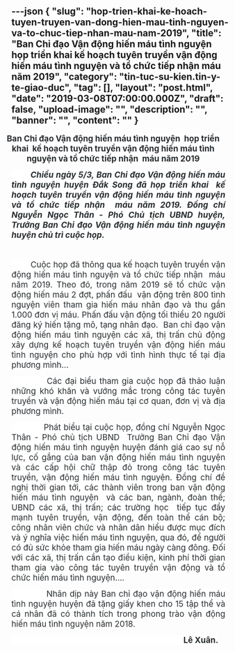 ---json
{
    "slug": "hop-trien-khai-ke-hoach-tuyen-truyen-van-dong-hien-mau-tinh-nguyen-va-to-chuc-tiep-nhan-mau-nam-2019",
    "title": "Ban Chỉ đạo Vận động hiến máu tình nguyện  họp triển khai  kế hoạch tuyên truyền vận động hiến máu tình nguyện và tổ chức tiếp nhận  máu năm 2019",
    "category": "tin-tuc-su-kien.tin-y-te-giao-duc",
    "tag": [],
    "layout": "post.html",
    "date": "2019-03-08T07:00:00.000Z",
    "draft": false,
    "upload-image": "",
    "description": "",
    "banner": "",
    "__content__": ""
}
---
<p style="margin-left:-.25in; margin-right:9.0pt; text-align:center"><strong><span style="font-size:14.0pt"><span style="background-color:white"><span style="color:#292e31">Ban Chỉ đạo Vận động hiến m&aacute;u t&igrave;nh nguyện&nbsp; họp triển khai&nbsp; kế hoạch tuy&ecirc;n truyền vận động hiến m&aacute;u t&igrave;nh nguyện v&agrave; tổ chức tiếp nhận&nbsp; m&aacute;u năm 2019</span></span></span></strong></p>

<p style="margin-right:9.0pt; text-align:justify"><strong><em><span style="font-size:14.0pt"><span style="background-color:white"><span style="color:#292e31">&nbsp; &nbsp; &nbsp; &nbsp; Chiều ng&agrave;y 5/3, Ban Chỉ đạo Vận động hiến m&aacute;u t&igrave;nh nguyện huyện Đắk Song đ&atilde; họp triển khai&nbsp; kế hoạch tuy&ecirc;n truyền vận động hiến m&aacute;u t&igrave;nh nguyện v&agrave; tổ chức tiếp nhận&nbsp; m&aacute;u năm 2019</span></span></span></em></strong><strong><em><span style="font-size:14.0pt">. <span style="background-color:white"><span style="color:#292e31">Đồng ch&iacute; Nguyễn Ngọc Th&acirc;n - Ph&oacute; Chủ tịch UBND huyện, Trưởng Ban Chỉ đạo Vận động hiến m&aacute;u t&igrave;nh nguyện huyện chủ tr&igrave; cuộc họp.</span></span></span></em></strong></p>

<p style="margin-right:9.0pt; text-align:justify">&nbsp;</p>

<p style="margin-right:9.0pt; text-align:justify"><span style="font-size:14.0pt"><span style="background-color:white"><span style="color:#292e31">&nbsp; &nbsp; &nbsp; &nbsp; Cuộc họp đ&atilde; th&ocirc;ng qua kế hoạch tuy&ecirc;n truyền vận động hiến m&aacute;u t&igrave;nh nguyện v&agrave; tổ chức tiếp nhận &nbsp;m&aacute;u năm 2019. Theo đ&oacute;, trong năm 2019 sẽ tổ chức vận động hiến m&aacute;u 2 đợt, phấn đấu&nbsp; vận động tr&ecirc;n 800 t&igrave;nh nguyện vi&ecirc;n tham gia hiến m&aacute;u nh&acirc;n đạo v&agrave; thu gần 1.000 đơn vị m&aacute;u. Phấn đấu vận động tối thiểu 20 người đăng k&yacute; hiến tặng m&ocirc;, tạng nh&acirc;n đạo.&nbsp; Ban chỉ đạo vận động hiến m&aacute;u t&igrave;nh nguyện c&aacute;c x&atilde;, thị trấn chủ động x&acirc;y dựng kế hoạch tuy&ecirc;n truyền vận động hiến m&aacute;u t&igrave;nh nguyện cho ph&ugrave; hợp với t&igrave;nh h&igrave;nh thực tế tại địa phương m&igrave;nh&hellip;</span></span></span></p>

<p style="margin-right:9.0pt; text-align:justify"><span style="font-size:14.0pt"><span style="background-color:white"><span style="color:#292e31">&nbsp; &nbsp; &nbsp; &nbsp; &nbsp; &nbsp;C&aacute;c đại biểu tham gia cuộc họp đ&atilde; thảo luận những kh&oacute; khăn v&agrave; vướng mắc trong c&ocirc;ng t&aacute;c tuy&ecirc;n truyền v&agrave; vận động hiến m&aacute;u tại cơ quan, đơn vị v&agrave; địa phương m&igrave;nh. </span></span></span></p>

<p style="margin-right:9.0pt; text-align:justify"><span style="font-size:14.0pt"><span style="background-color:white"><span style="color:#292e31">&nbsp; &nbsp; &nbsp; &nbsp; &nbsp; &nbsp; Ph&aacute;t biểu tại cuộc họp, đồng ch&iacute; Nguyễn Ngọc Th&acirc;n - Ph&oacute; chủ tịch UBND &nbsp;Trưởng Ban Chỉ đạo Vận động hiến m&aacute;u t&igrave;nh nguyện huyện đ&aacute;nh gi&aacute; cao sự nỗ lực, cố gắng của ban vận động hiến m&aacute;u t&igrave;nh nguyện v&agrave; c&aacute;c cấp hội chữ thập đỏ trong c&ocirc;ng t&aacute;c tuy&ecirc;n truyền, vận động hiến m&aacute;u t&igrave;nh nguyện. Đồng ch&iacute; đề nghị thời gian tới, c&aacute;c th&agrave;nh vi&ecirc;n trong ban vận động hiến m&aacute;u t&igrave;nh nguyện&nbsp; v&agrave; c&aacute;c ban, ng&agrave;nh, đo&agrave;n thể; UBND c&aacute;c x&atilde;, thị trấn; c&aacute;c trường học &nbsp;tiếp tục đẩy mạnh tuy&ecirc;n truyền, vận động, đến to&agrave;n thể c&aacute;n bộ; c&ocirc;ng nh&acirc;n vi&ecirc;n chức v&agrave; nh&acirc;n d&acirc;n hiểu được mục đ&iacute;ch v&agrave; &yacute; nghĩa việc hiến m&aacute;u t&igrave;nh nguyện, qua đ&oacute;, để người c&oacute; đủ sức khỏe tham gia hiến m&aacute;u ng&agrave;y c&agrave;ng đ&ocirc;ng. Đối với c&aacute;c x&atilde;, thị trấn cần tạo điều kiện, kinh ph&iacute; thời gian tham gia v&agrave;o c&ocirc;ng t&aacute;c tuy&ecirc;n truyền vận động v&agrave; tổ chức hiến m&aacute;u t&igrave;nh nguyện&hellip;.</span></span></span></p>

<p style="margin-right:9.0pt; text-align:justify"><span style="font-size:14.0pt"><span style="background-color:white"><span style="color:#292e31">&nbsp; &nbsp; &nbsp; &nbsp; &nbsp; &nbsp; Nh&acirc;n dịp n&agrave;y Ban chỉ đạo vận động hiến m&aacute;u t&igrave;nh nguyện huyện đ&atilde; tặng giấy khen cho 15 tập thể v&agrave; c&aacute; nh&acirc;n đ&atilde; c&oacute; th&agrave;nh t&iacute;ch trong phong tr&agrave;o vận động hiến m&aacute;u t&igrave;nh nguyện năm 2018.</span></span></span></p>

<p style="margin-right:9.0pt; text-align:justify"><span style="font-size:14.0pt"><span style="background-color:white"><span style="color:#292e31">&nbsp;&nbsp;&nbsp;&nbsp;&nbsp;&nbsp;&nbsp;&nbsp;&nbsp;&nbsp;&nbsp;&nbsp;&nbsp;&nbsp;&nbsp;&nbsp;&nbsp;&nbsp;&nbsp;&nbsp;&nbsp;&nbsp;&nbsp;&nbsp;&nbsp;&nbsp;&nbsp;&nbsp;&nbsp;&nbsp;&nbsp;&nbsp;&nbsp;&nbsp;&nbsp;&nbsp;&nbsp;&nbsp;&nbsp;&nbsp;&nbsp;&nbsp;&nbsp;&nbsp;&nbsp;&nbsp;&nbsp;&nbsp;&nbsp;&nbsp;&nbsp;&nbsp;&nbsp;&nbsp;&nbsp;&nbsp;&nbsp;&nbsp;&nbsp;&nbsp;&nbsp;&nbsp;&nbsp;&nbsp;&nbsp;&nbsp; <strong>&nbsp;&nbsp;&nbsp;&nbsp;&nbsp;&nbsp;&nbsp;&nbsp;&nbsp; L&ecirc; Xu&acirc;n.</strong></span></span></span></p>

<p>&nbsp;</p>
